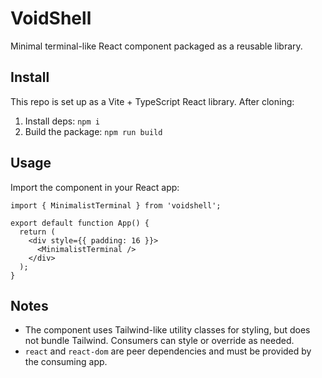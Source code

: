 VoidShell
=========

Minimal terminal-like React component packaged as a reusable library.

Install
-------

This repo is set up as a Vite + TypeScript React library. After cloning:

1. Install deps: `npm i`
2. Build the package: `npm run build`

Usage
-----

Import the component in your React app:

```tsx
import { MinimalistTerminal } from 'voidshell';

export default function App() {
  return (
    <div style={{ padding: 16 }}>
      <MinimalistTerminal />
    </div>
  );
}
```

Notes
-----

- The component uses Tailwind-like utility classes for styling, but does not bundle Tailwind. Consumers can style or override as needed.
- `react` and `react-dom` are peer dependencies and must be provided by the consuming app.

